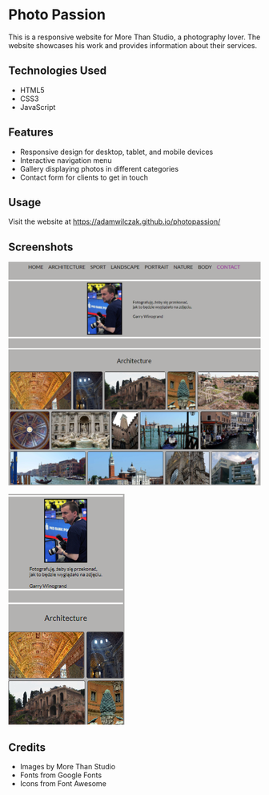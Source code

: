 # Photo Passion

This is a responsive website for More Than Studio, a photography lover. The website showcases his work and provides information about their services.

## Technologies Used

- HTML5
- CSS3
- JavaScript

## Features

- Responsive design for desktop, tablet, and mobile devices
- Interactive navigation menu
- Gallery displaying photos in different categories
- Contact form for clients to get in touch

## Usage

Visit the website at https://adamwilczak.github.io/photopassion/

## Screenshots

![Screenshot of website on desktop](pic/desktop-screenshot.png)

![Screenshot of website on mobile](pic/mobile-screenshot.png)

## Credits

- Images by More Than Studio
- Fonts from Google Fonts
- Icons from Font Awesome


